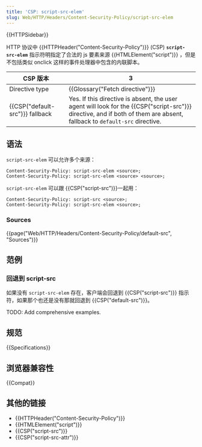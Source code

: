 ```yaml
---
title: 'CSP: script-src-elem'
slug: Web/HTTP/Headers/Content-Security-Policy/script-src-elem
---
```


{{HTTPSidebar}}

HTTP 协议中 {{HTTPHeader("Content-Security-Policy")}} (CSP) **`script-src-elem`** 指示符明指定了合法的 js 要素来源 {{HTMLElement("script")}} ，但是不包括类似 onclick 这样的事件处理器中包含的内联脚本。

| CSP 版本                              | 3                                                                                                                                                                               |
| ------------------------------------- | ------------------------------------------------------------------------------------------------------------------------------------------------------------------------------- |
| Directive type                        | {{Glossary("Fetch directive")}}                                                                                                                                        |
| {{CSP("default-src")}} fallback | Yes. If this directive is absent, the user agent will look for the {{CSP("script-src")}} directive, and if both of them are absent, fallback to `default-src` directive. |

## 语法

`script-src-elem` 可以允许多个来源：

```plain
Content-Security-Policy: script-src-elem <source>;
Content-Security-Policy: script-src-elem <source> <source>;
```

`script-src-elem` 可以跟 {{CSP("script-src")}}一起用：

```plain
Content-Security-Policy: script-src <source>;
Content-Security-Policy: script-src-elem <source>;
```

### Sources

{{page("Web/HTTP/Headers/Content-Security-Policy/default-src", "Sources")}}

## 范例

### 回退到 script-src

如果没有 `script-src-elem` 存在，客户端会回退到 {{CSP("script-src")}} 指示符，如果那个也还是没有那就回退到 {{CSP("default-src")}}。

TODO: Add comprehensive examples.

## 规范

{{Specifications}}

## 浏览器兼容性

{{Compat}}

## 其他的链接

- {{HTTPHeader("Content-Security-Policy")}}
- {{HTMLElement("script")}}
- {{CSP("script-src")}}
- {{CSP("script-src-attr")}}
